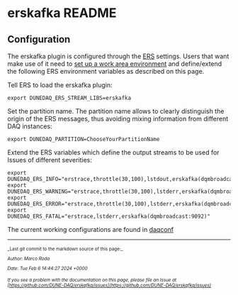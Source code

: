 # erskafka README
## Configuration
The erskafka plugin is configured through the [ERS](https://dune-daq-sw.readthedocs.io/en/latest/packages/ers/) settings. Users that want make use of it need to [set up a work area environment](https://dune-daq-sw.readthedocs.io/en/latest/packages/daq-buildtools/) and define/extend the following ERS environment variables as described on this page. 

Tell ERS to load the erskafka plugin:
```
export DUNEDAQ_ERS_STREAM_LIBS=erskafka
```

Set the partition name. The partition name allows to clearly distinguish the origin of the ERS messages, thus avoiding mixing information from different DAQ instances:
```
export DUNEDAQ_PARTITION=ChooseYourPartitionName
```

Extend the ERS variables which define the output streams to be used for Issues of different severities:
```
export DUNEDAQ_ERS_INFO="erstrace,throttle(30,100),lstdout,erskafka(dqmbroadcast:9092)"
export DUNEDAQ_ERS_WARNING="erstrace,throttle(30,100),lstderr,erskafka(dqmbroadcast:9092)"
export DUNEDAQ_ERS_ERROR="erstrace,throttle(30,100),lstderr,erskafka(dqmbroadcast:9092)"
export DUNEDAQ_ERS_FATAL="erstrace,lstderr,erskafka(dqmbroadcast:9092)"
```
The current working configurations are found in [daqconf](https://github.com/DUNE-DAQ/daqconf/blob/develop/python/daqconf/core/conf_utils.py#L581-L586)


-----

<font size="1">
_Last git commit to the markdown source of this page:_


_Author: Marco Roda_

_Date: Tue Feb 6 14:44:27 2024 +0000_

_If you see a problem with the documentation on this page, please file an Issue at [https://github.com/DUNE-DAQ/erskafka/issues](https://github.com/DUNE-DAQ/erskafka/issues)_
</font>
